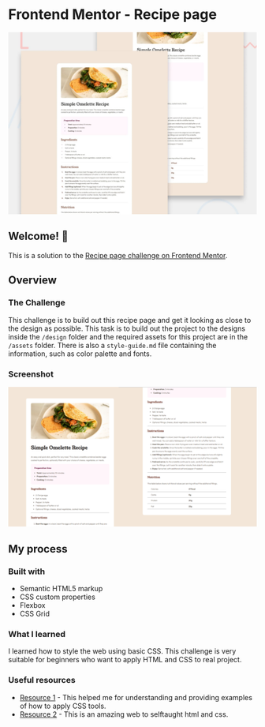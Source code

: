 # Frontend Mentor - Recipe page

![Design preview for the Recipe page coding challenge](./design/desktop-preview.jpg)

## Welcome! 👋

This is a solution to the [Recipe page challenge on Frontend Mentor](https://www.frontendmentor.io/challenges/recipe-page-KiTsR8QQKm). 

## Overview

### The Challenge

This challenge is to build out this recipe page and get it looking as close to the design as possible. This task is to build out the project to the designs inside the `/design` folder and the required assets for this project are in the `/assets` folder. There is also a `style-guide.md` file containing the information, such as color palette and fonts.

### Screenshot

![](./screenshot.png)

## My process

### Built with

- Semantic HTML5 markup
- CSS custom properties
- Flexbox
- CSS Grid

### What I learned

I learned how to style the web using basic CSS. This challenge is very suitable for beginners who want to apply HTML and CSS to real project. 

### Useful resources

- [Resource 1](https://www.w3schools.com/css/) - This helped me for understanding and providing examples of how to apply CSS tools.
- [Resource 2](https://developer.mozilla.org/en-US/docs/Web) - This is an amazing web to selftaught html and css. 